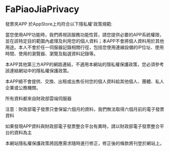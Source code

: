 # FaPiaoJiaPrivacy

發票夾APP 於AppStore上均符合以下隱私權'政策規範:

當您使用APP功能時，我們將視該服務功能性質，請您提供必要的APP系統權限，並在該特定目的範圍內處理及利用您的個人資料；本APP不會將個人資料用於其他用途。本人不會於任一伺服器記錄相關行徑，包括您使用連線設備的IP位址、使用時間、使用的瀏覽器、瀏覽及點選資料記錄等。

本APP其他第三方APP的網路連結，不適用本網站的隱私權保護政策，您必須參考該連結網站中的隱私權保護政策。

本APP絕不會提供、交換、出租或出售任何您的個人資料給其他個人、團體、私人企業或公務機關。

所有資料都來自財政部雲端伺服器

注意：財政部電子發票只會保留六個月的資料，我們無法取得六個月前的電子發票資料

如果發現APP資料與財政部電子發票整合平台有異時，請以財政部電子發票整合平台的資料為主

本網站隱私權保護政策將因應需求隨時進行修正，修正後的條款將刊登於網站上。
